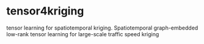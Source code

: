 # tensor4kriging
tensor learning for spatiotemporal kriging. 
Spatiotemporal graph-embedded low-rank tensor learning for large-scale traffic speed kriging
